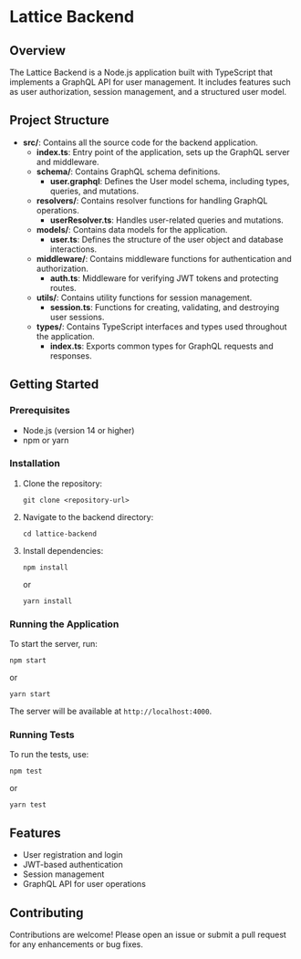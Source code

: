 # Lattice Backend

## Overview
The Lattice Backend is a Node.js application built with TypeScript that implements a GraphQL API for user management. It includes features such as user authorization, session management, and a structured user model.

## Project Structure
- **src/**: Contains all the source code for the backend application.
  - **index.ts**: Entry point of the application, sets up the GraphQL server and middleware.
  - **schema/**: Contains GraphQL schema definitions.
    - **user.graphql**: Defines the User model schema, including types, queries, and mutations.
  - **resolvers/**: Contains resolver functions for handling GraphQL operations.
    - **userResolver.ts**: Handles user-related queries and mutations.
  - **models/**: Contains data models for the application.
    - **user.ts**: Defines the structure of the user object and database interactions.
  - **middleware/**: Contains middleware functions for authentication and authorization.
    - **auth.ts**: Middleware for verifying JWT tokens and protecting routes.
  - **utils/**: Contains utility functions for session management.
    - **session.ts**: Functions for creating, validating, and destroying user sessions.
  - **types/**: Contains TypeScript interfaces and types used throughout the application.
    - **index.ts**: Exports common types for GraphQL requests and responses.

## Getting Started

### Prerequisites
- Node.js (version 14 or higher)
- npm or yarn

### Installation
1. Clone the repository:
   ```
   git clone <repository-url>
   ```
2. Navigate to the backend directory:
   ```
   cd lattice-backend
   ```
3. Install dependencies:
   ```
   npm install
   ```
   or
   ```
   yarn install
   ```

### Running the Application
To start the server, run:
```
npm start
```
or
```
yarn start
```
The server will be available at `http://localhost:4000`.

### Running Tests
To run the tests, use:
```
npm test
```
or
```
yarn test
```

## Features
- User registration and login
- JWT-based authentication
- Session management
- GraphQL API for user operations

## Contributing
Contributions are welcome! Please open an issue or submit a pull request for any enhancements or bug fixes.

